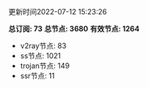 更新时间2022-07-12 15:23:26

**总订阅: 73**
**总节点: 3680**
**有效节点: 1264**
- v2ray节点: 83
- ss节点: 1021
- trojan节点: 149
- ssr节点: 11
